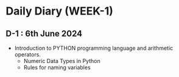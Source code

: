 # Daily Diary (WEEK-1)

## D-1 : 6th June 2024

- Introduction to PYTHON programming language and arithmetic operators.
  - Numeric Data Types in Python
  - Rules for naming variables
